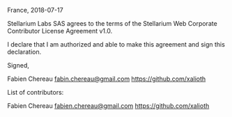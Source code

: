 France, 2018-07-17

Stellarium Labs SAS agrees to the terms of the Stellarium Web Corporate Contributor License Agreement v1.0.

I declare that I am authorized and able to make this agreement and sign this declaration.

Signed,

Fabien Chereau fabin.chereau@gmail.com https://github.com/xalioth

List of contributors:

Fabien Chereau fabien.chereau@gmail.com https://github.com/xalioth
